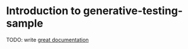 # Introduction to generative-testing-sample

TODO: write [great documentation](http://jacobian.org/writing/what-to-write/)
